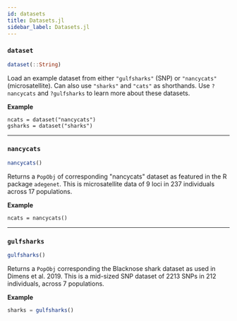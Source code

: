 ```yaml
---
id: datasets
title: Datasets.jl
sidebar_label: Datasets.jl
---
```


### `dataset`
```julia
dataset(::String)
```
Load an example dataset from either `"gulfsharks"` (SNP) or `"nancycats"` (microsatellite). Can also use `"sharks"` and `"cats"`
as shorthands. Use `?nancycats` and `?gulfsharks` to learn more about
these datasets.

**Example**
```
ncats = dataset("nancycats")
gsharks = dataset("sharks")
```

----

### `nancycats`
```julia
nancycats()
```
Returns a `PopObj` of corresponding "nancycats" dataset as featured in
the R package `adegenet`. This is microsatellite data of 9 loci in 237
individuals across 17 populations.

**Example**
```
ncats = nancycats()
```

----

### `gulfsharks`
```julia
gulfsharks()
```
Returns a `PopObj` corresponding the Blacknose shark dataset as used in
Dimens et al. 2019. This is a mid-sized SNP dataset of 2213 SNPs in 212
individuals, across 7 populations.

**Example**
```julia
sharks = gulfsharks()
```